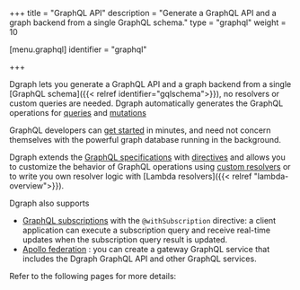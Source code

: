 +++
title = "GraphQL API"
description = "Generate a GraphQL API and a graph backend from a single GraphQL schema."
type = "graphql"
weight = 10


[menu.graphql]
  identifier = "graphql"

+++

Dgraph lets you generate a GraphQL API and a graph backend from a single [GraphQL schema]({{< relref identifier="gqlschema">}}), no resolvers or custom queries are needed. Dgraph automatically generates the GraphQL operations for [queries](/graphql/queries/) and [mutations](/graphql/mutations/) 

GraphQL developers can [get started](/graphql/quick-start/) in minutes, and need not concern themselves with the powerful graph database running in the background.

Dgraph extends the [GraphQL specifications](https://spec.graphql.org/) with [directives](/graphql/schema/directives/) and allows you to customize the behavior of GraphQL operations using [custom resolvers](/graphql/custom/) or to write you own resolver logic with [Lambda resolvers]({{< relref "lambda-overview">}}).

Dgraph also supports 
- [GraphQL subscriptions](/graphql/subscriptions/) with the `@withSubscription` directive: a client application can execute a subscription query and receive real-time updates when the subscription query result is updated.
- [Apollo federation](/graphql/federation/) : you can create a gateway GraphQL service that includes the Dgraph GraphQL API and other GraphQL services.

Refer to the following pages for more details: